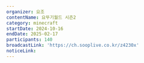 ```yaml
---
organizer: 요조
contentName: 요뚜기월드 시즌2
category: minecraft
startDate: 2024-10-16
endDate: 2025-02-17
participants: 140
broadcastLink: 'https://ch.sooplive.co.kr/z4230x'
noticeLink:
---
```


